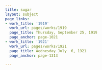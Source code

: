 ```yaml
---
title: sugar
layout: subject
page_links:
- work_title: '1919'
  work_url: pages/works/1919
  page_title: Thursday, September 25, 1919
  page_anchor: page-1021
- work_title: '1921'
  work_url: pages/works/1921
  page_title: Wednesday July  6, 1921
  page_anchor: page-1313

---
```

